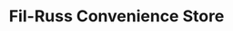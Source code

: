 ---
title: "Fil-Russ Convenience Store"
url: /russell/fil-russ-convenience-store/
shop: convenience
---